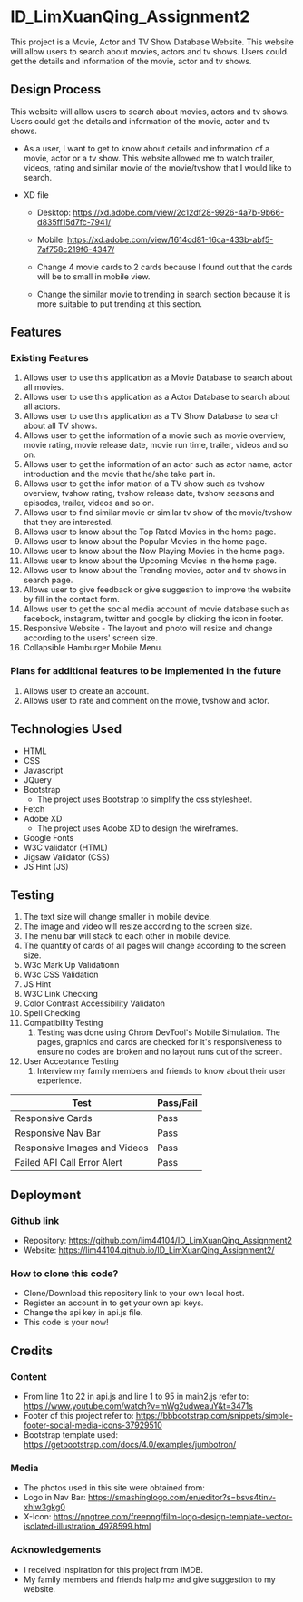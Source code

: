 # ID_LimXuanQing_Assignment2
This project is a Movie, Actor and TV Show Database Website. This website will allow users to search about movies, actors and tv shows. Users could get the details and information of the movie, actor and tv shows.

## Design Process

This website will allow users to search about movies, actors and tv shows. Users could get the details and information of the movie, actor and tv shows.

* As a user, I want to get to know about details and information of a movie, actor or a tv show. This website allowed me to watch trailer, videos, rating and similar movie of the movie/tvshow that I would like to search.

* XD file
  * Desktop: https://xd.adobe.com/view/2c12df28-9926-4a7b-9b66-d835ff15d7fc-7941/
  * Mobile: https://xd.adobe.com/view/1614cd81-16ca-433b-abf5-7af758c219f6-4347/

  * Change 4 movie cards to 2 cards because I found out that the cards will be to small in mobile view.
  * Change the similar movie to trending in search section because it is more suitable to put trending at this section.
## Features
### Existing Features
1. Allows user to use this application as a Movie Database to search about all movies.
2. Allows user to use this application as a Actor Database to search about all actors.
3. Allows user to use this application as a TV Show Database to search about all TV shows.
4. Allows user to get the information of a movie such as movie overview, movie rating, movie release date, movie run time, trailer, videos and so on.
5. Allows user to get the information of an actor such as actor name, actor introduction and the movie that he/she take part in.
6. Allows user to get the infor mation of a TV show such as tvshow overview, tvshow rating, tvshow release date, tvshow seasons and episodes, trailer, videos and so on.
7. Allows user to find similar movie or similar tv show of the movie/tvshow that they are interested.
8. Allows user to know about the Top Rated Movies in the home page.
9. Allows user to know about the Popular Movies in the home page.
10. Allows user to know about the Now Playing Movies in the home page.
11. Allows user to know about the Upcoming Movies in the home page.
12. Allows user to know about the Trending movies, actor and tv shows in search page.
13. Allows user to give feedback or give suggestion to improve the website by fill in the contact form.
14. Allows user to get the social media account of movie database such as facebook, instagram, twitter and google by clicking the icon in footer. 
15. Responsive Website - The layout and photo will resize and change according to the users' screen size.
16. Collapsible Hamburger Mobile Menu.

### Plans for additional features to be implemented in the future
1. Allows user to create an account.
2. Allows user to rate and comment on the movie, tvshow and actor.

## Technologies Used
* HTML
* CSS
* Javascript
* JQuery
* Bootstrap
  * The project uses Bootstrap to simplify the css stylesheet.
* Fetch
* Adobe XD
  * The project uses Adobe XD to design the wireframes.
* Google Fonts
* W3C validator (HTML)
* Jigsaw Validator (CSS)
* JS Hint (JS)


## Testing
1. The text size will change smaller in mobile device.
2. The image and video will resize according to the screen size.
3. The menu bar will stack to each other in mobile device.
4. The quantity of cards of all pages will change according to the screen size.
5. W3c Mark Up Validationn
6. W3c CSS Validation
7. JS Hint
8. W3C Link Checking
9. Color Contrast Accessibility Validaton
10. Spell Checking
11. Compatibility Testing
    1.  Testing was done using Chrom DevTool's Mobile Simulation. The pages, graphics and cards are checked for it's responsiveness to ensure no codes are broken and no layout runs out of the screen.
12. User Acceptance Testing
    1.  Interview my family members and friends to know about their user experience.

  Test    | Pass/Fail
--------- | ---------
Responsive Cards | Pass
Responsive Nav Bar | Pass
Responsive Images and Videos | Pass
Failed API Call Error Alert | Pass

## Deployment
### Github link
  * Repository: https://github.com/lim44104/ID_LimXuanQing_Assignment2
  * Website: https://lim44104.github.io/ID_LimXuanQing_Assignment2/
  
### How to clone this code?
  * Clone/Download this repository link to your own local host.
  * Register an account in to get your own api keys.
  * Change the api key in api.js file.
  * This code is your now!
  
## Credits
### Content
* From line 1 to 22 in api.js and line 1 to 95 in main2.js refer to: https://www.youtube.com/watch?v=mWg2udweauY&t=3471s
* Footer of this project refer to: https://bbbootstrap.com/snippets/simple-footer-social-media-icons-37929510
* Bootstrap template used: https://getbootstrap.com/docs/4.0/examples/jumbotron/

### Media
* The photos used in this site were obtained from:
 * Logo in Nav Bar: https://smashinglogo.com/en/editor?s=bsvs4tinv-xhlw3gkg0
 * X-Icon: https://pngtree.com/freepng/film-logo-design-template-vector-isolated-illustration_4978599.html

### Acknowledgements
* I received inspiration for this project from IMDB.
* My family members and friends halp me and give suggestion to my website.
